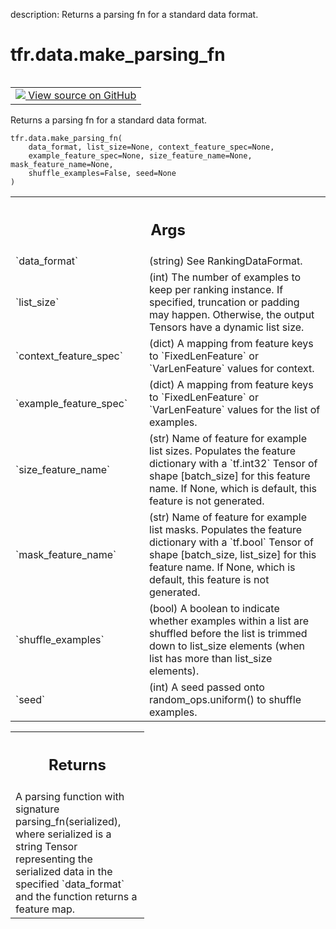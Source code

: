 description: Returns a parsing fn for a standard data format.

<div itemscope itemtype="http://developers.google.com/ReferenceObject">
<meta itemprop="name" content="tfr.data.make_parsing_fn" />
<meta itemprop="path" content="Stable" />
</div>

# tfr.data.make_parsing_fn

<!-- Insert buttons and diff -->

<table class="tfo-notebook-buttons tfo-api nocontent" align="left">
<td>
  <a target="_blank" href="https://github.com/tensorflow/ranking/tree/master/tensorflow_ranking/python/data.py#L800-L854">
    <img src="https://www.tensorflow.org/images/GitHub-Mark-32px.png" />
    View source on GitHub
  </a>
</td>
</table>

Returns a parsing fn for a standard data format.

<pre class="devsite-click-to-copy prettyprint lang-py tfo-signature-link">
<code>tfr.data.make_parsing_fn(
    data_format, list_size=None, context_feature_spec=None,
    example_feature_spec=None, size_feature_name=None, mask_feature_name=None,
    shuffle_examples=False, seed=None
)
</code></pre>

<!-- Placeholder for "Used in" -->

<!-- Tabular view -->
 <table class="responsive fixed orange">
<colgroup><col width="214px"><col></colgroup>
<tr><th colspan="2"><h2 class="add-link">Args</h2></th></tr>

<tr>
<td>
`data_format`
</td>
<td>
(string) See RankingDataFormat.
</td>
</tr><tr>
<td>
`list_size`
</td>
<td>
(int) The number of examples to keep per ranking instance. If
specified, truncation or padding may happen. Otherwise, the output Tensors
have a dynamic list size.
</td>
</tr><tr>
<td>
`context_feature_spec`
</td>
<td>
(dict) A mapping from feature keys to
`FixedLenFeature` or `VarLenFeature` values for context.
</td>
</tr><tr>
<td>
`example_feature_spec`
</td>
<td>
(dict) A mapping from feature keys to
`FixedLenFeature` or `VarLenFeature` values for the list of examples.
</td>
</tr><tr>
<td>
`size_feature_name`
</td>
<td>
(str) Name of feature for example list sizes. Populates
the feature dictionary with a `tf.int32` Tensor of shape [batch_size] for
this feature name. If None, which is default, this feature is not
generated.
</td>
</tr><tr>
<td>
`mask_feature_name`
</td>
<td>
(str) Name of feature for example list masks. Populates
the feature dictionary with a `tf.bool` Tensor of shape [batch_size,
list_size] for this feature name. If None, which is default, this feature
is not generated.
</td>
</tr><tr>
<td>
`shuffle_examples`
</td>
<td>
(bool) A boolean to indicate whether examples within a
list are shuffled before the list is trimmed down to list_size elements
(when list has more than list_size elements).
</td>
</tr><tr>
<td>
`seed`
</td>
<td>
(int) A seed passed onto random_ops.uniform() to shuffle examples.
</td>
</tr>
</table>

<!-- Tabular view -->
 <table class="responsive fixed orange">
<colgroup><col width="214px"><col></colgroup>
<tr><th colspan="2"><h2 class="add-link">Returns</h2></th></tr>
<tr class="alt">
<td colspan="2">
A parsing function with signature parsing_fn(serialized), where serialized
is a string Tensor representing the serialized data in the specified
`data_format` and the function returns a feature map.
</td>
</tr>

</table>
